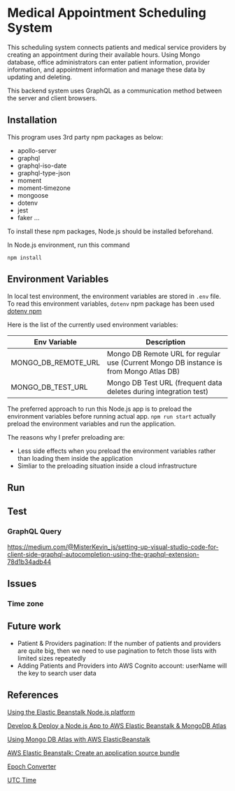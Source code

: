 # Medical Appointment Scheduling System

This scheduling system connects patients and medical service providers by creating an appointment during their available hours. Using Mongo database, office administrators can enter patient information, provider information, and appointment information and manage these data by updating and deleting.

This backend system uses GraphQL as a communication method between the server and client browsers. 

## Installation

This program uses 3rd party npm packages as below:

- apollo-server
- graphql
- graphql-iso-date
- graphql-type-json
- moment
- moment-timezone
- mongoose
- dotenv
- jest
- faker
...

To install these npm packages, Node.js should be installed beforehand. 

In Node.js environment, run this command

```
npm install
```

## Environment Variables

In local test environment, the environment variables are stored in `.env` file. To read this environment variables, `dotenv` npm package has been used [dotenv npm](https://www.npmjs.com/package/dotenv)

Here is the list of the currently used environment variables:

| Env Variable          | Description                                                                              |
| --------------------- | ---------------------------------------------------------------------------------------- |
| MONGO_DB_REMOTE_URL   | Mongo DB Remote URL for regular use (Current Mongo DB instance is from Mongo Atlas DB)   |
| MONGO_DB_TEST_URL     | Mongo DB Test URL (frequent data deletes during integration test)                        |

The preferred approach to run this Node.js app is to preload the environment variables before running actual app. `npm run start` actually preload the environment variables and run the application.

The reasons why I prefer preloading are:

- Less side effects when you preload the environment variables rather than loading them inside the application
- Simliar to the preloading situation inside a cloud infrastructure

## Run

## Test

### GraphQL Query

https://medium.com/@MisterKevin_js/setting-up-visual-studio-code-for-client-side-graphql-autocompletion-using-the-graphql-extension-78d1b34adb44

## Issues

### Time zone

## Future work

- Patient & Providers pagination: If the number of patients and providers are quite big, then we need to use pagination to fetch those lists with limited sizes repeatedly
- Adding Patients and Providers into AWS Cognito account: userName will the key to search user data
  
## References

[Using the Elastic Beanstalk Node.js platform](https://docs.aws.amazon.com/elasticbeanstalk/latest/dg/create_deploy_nodejs.container.html)

[Develop & Deploy a Node.js App to AWS Elastic Beanstalk & MongoDB Atlas](https://www.mongodb.com/blog/post/develop-and-deploy-a-nodejs-app-to-aws-elastic-beanstalk-and-mongodb-atlas)

[Using Mongo DB Atlas with AWS ElasticBeanstalk](https://medium.com/@faridhajnal14/using-mongo-db-atlas-with-aws-elasticbeanstalk-5e97d2340453)

[AWS Elastic Beanstalk: Create an application source bundle](https://www.mongodb.com/blog/post/develop-and-deploy-a-nodejs-app-to-aws-elastic-beanstalk-and-mongodb-atlas)

[Epoch Converter](https://www.epochconverter.com/)

[UTC Time](https://www.utctime.net/)
